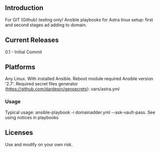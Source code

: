 ## Introduction
For GIT (Github) testing only! Ansible playbooks for Astra linux setup: first and second stages ad adding to domain.
## Current Releases
0.1 - Initial Commit
## Platforms
Any Linux. With installed Ansible. Reboot module required Ansible version '2.7'. Required secret files generator (https://github.com/dardepin/gensecrets): vars/astra.yml
### Usage
Typical usage: ansible-playbook -i domainadder.yml --ask-vault-pass. See using notices in playbooks
## Licenses
Use and modify on your own risk.
